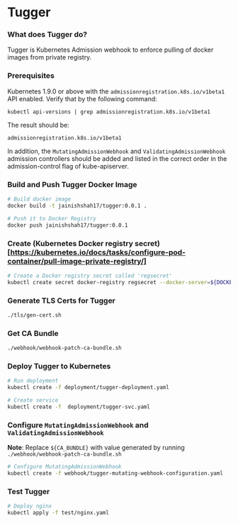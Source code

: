 # Tugger

### What does Tugger do?
Tugger is Kubernetes Admission webhook to enforce pulling of docker images from private registry.

### Prerequisites

Kubernetes 1.9.0 or above with the `admissionregistration.k8s.io/v1beta1` API enabled. Verify that by the following command:
```
kubectl api-versions | grep admissionregistration.k8s.io/v1beta1
```
The result should be:
```
admissionregistration.k8s.io/v1beta1
```

In addition, the `MutatingAdmissionWebhook` and `ValidatingAdmissionWebhook` admission controllers should be added and listed in the correct order in the admission-control flag of kube-apiserver.

### Build and Push Tugger Docker Image

```bash
# Build docker image
docker build -t jainishshah17/tugger:0.0.1 .

# Push it to Docker Registry
docker push jainishshah17/tugger:0.0.1
```

### Create (Kubernetes Docker registry secret)[https://kubernetes.io/docs/tasks/configure-pod-container/pull-image-private-registry/]

```bash
# Create a Docker registry secret called 'regsecret'
kubectl create secret docker-registry regsecret --docker-server=${DOCKER_REGISTRY} --docker-username=${DOCKER_USER} --docker-password=${DOCKER_PASS} --docker-email=${DOCKER_EMAIL}
```

### Generate TLS Certs for Tugger

```bash
./tls/gen-cert.sh
```

### Get CA Bundle

```bash
./webhook/webhook-patch-ca-bundle.sh
```

### Deploy Tugger to Kubernetes

```bash
# Run deployment
kubectl create -f deployment/tugger-deployment.yaml

# Create service
kubectl create -f  deployment/tugger-svc.yaml
```

### Configure `MutatingAdmissionWebhook` and `ValidatingAdmissionWebhook`

**Note**: Replace `${CA_BUNDLE}` with value generated by running `./webhook/webhook-patch-ca-bundle.sh`

```bash
# Configure MutatingAdmissionWebhook
kubectl create -f webhook/tugger-mutating-webhook-configuration.yaml 
```

### Test Tugger

```bash
# Deploy nginx 
kubectl apply -f test/nginx.yaml 
```



